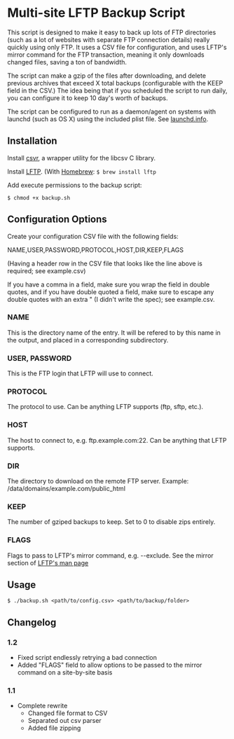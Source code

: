 # Multi-site LFTP Backup Script
This script is designed to make it easy to back up lots of FTP directories (such as a lot of websites with separate FTP connection details) really quickly using only FTP. It uses a CSV file for configuration, and uses LFTP's mirror command for the FTP transaction, meaning it only downloads changed files, saving a ton of bandwidth.

The script can make a gzip of the files after downloading, and delete previous archives that exceed X total backups (configurable with the KEEP field in the CSV.) The idea being that if you scheduled the script to run daily, you can configure it to keep 10 day's worth of backups.

The script can be configured to run as a daemon/agent on systems with launchd (such as OS X) using the included plist file. See [launchd.info](http://launchd.info).

## Installation
Install [csvr](https://github.com/djmadeira/csvr), a wrapper utility for the libcsv C library.

Install [LFTP](http://lftp.yar.ru). (With [Homebrew](http://brew.sh): `$ brew install lftp`

Add execute permissions to the backup script:

    $ chmod +x backup.sh

## Configuration Options
Create your configuration CSV file with the following fields:

NAME,USER,PASSWORD,PROTOCOL,HOST,DIR,KEEP,FLAGS

(Having a header row in the CSV file that looks like the line above is required; see example.csv)

If you have a comma in a field, make sure you wrap the field in double quotes, and if you have double quoted a field, make sure to escape any double quotes with an extra " (I didn't write the spec); see example.csv.

### NAME
This is the directory name of the entry. It will be refered to by this name in the output, and placed in a corresponding subdirectory.

### USER, PASSWORD
This is the FTP login that LFTP will use to connect.

### PROTOCOL
The protocol to use. Can be anything LFTP supports (ftp, sftp, etc.).

### HOST
The host to connect to, e.g. ftp.example.com:22. Can be anything that LFTP supports.

### DIR
The directory to download on the remote FTP server. Example: /data/domains/example.com/public_html

### KEEP
The number of gziped backups to keep. Set to 0 to disable zips entirely.

### FLAGS
Flags to pass to LFTP's mirror command, e.g. --exclude. See the mirror section of [LFTP's man page](http://lftp.yar.ru/lftp-man.html)

## Usage

    $ ./backup.sh <path/to/config.csv> <path/to/backup/folder>

## Changelog

### 1.2
* Fixed script endlessly retrying a bad connection
* Added "FLAGS" field to allow options to be passed to the mirror command on a site-by-site basis

### 1.1
* Complete rewrite
  * Changed file format to CSV
  * Separated out csv parser
  * Added file zipping